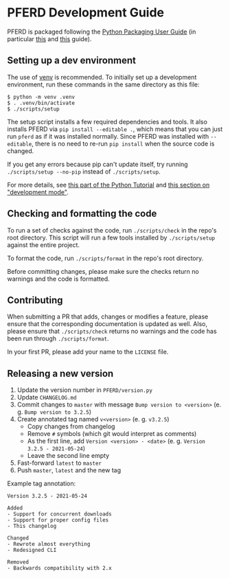 # PFERD Development Guide

PFERD is packaged following the [Python Packaging User Guide][ppug] (in
particular [this][ppug-1] and [this][ppug-2] guide).

[ppug]: <https://packaging.python.org/> "Python Packaging User Guide"
[ppug-1]: <https://packaging.python.org/tutorials/packaging-projects/> "Packaging Python Projects"
[ppug-2]: <https://packaging.python.org/guides/distributing-packages-using-setuptools/> "Packaging and distributing projects"

## Setting up a dev environment

The use of [venv][venv] is recommended. To initially set up a development
environment, run these commands in the same directory as this file:

```
$ python -m venv .venv
$ . .venv/bin/activate
$ ./scripts/setup
```

The setup script installs a few required dependencies and tools. It also
installs PFERD via `pip install --editable .`, which means that you can just run
`pferd` as if it was installed normally. Since PFERD was installed with
`--editable`, there is no need to re-run `pip install` when the source code is
changed.

If you get any errors because pip can't update itself, try running
`./scripts/setup --no-pip` instead of `./scripts/setup`.

For more details, see [this part of the Python Tutorial][venv-tut] and
[this section on "development mode"][ppug-dev].

[venv]: <https://docs.python.org/3/library/venv.html> "venv - Creation of virtual environments"
[venv-tut]: <https://docs.python.org/3/tutorial/venv.html> "12. Virtual Environments and Packages"
[ppug-dev]: <https://packaging.python.org/guides/distributing-packages-using-setuptools/#working-in-development-mode> "Working in “development mode”"

## Checking and formatting the code

To run a set of checks against the code, run `./scripts/check` in the repo's
root directory. This script will run a few tools installed by `./scripts/setup`
against the entire project.

To format the code, run `./scripts/format` in the repo's root directory.

Before committing changes, please make sure the checks return no warnings and
the code is formatted.

## Contributing

When submitting a PR that adds, changes or modifies a feature, please ensure
that the corresponding documentation is updated as well. Also, please ensure
that `./scripts/check` returns no warnings and the code has been run through
`./scripts/format`.

In your first PR, please add your name to the `LICENSE` file.

## Releasing a new version

1. Update the version number in `PFERD/version.py`
2. Update `CHANGELOG.md`
3. Commit changes to `master` with message `Bump version to <version>` (e. g. `Bump version to 3.2.5`)
4. Create annotated tag named `v<version>` (e. g. `v3.2.5`)
    - Copy changes from changelog
    - Remove `#` symbols (which git would interpret as comments)
    - As the first line, add `Version <version> - <date>` (e. g. `Version 3.2.5 - 2021-05-24`)
    - Leave the second line empty
5. Fast-forward `latest` to `master`
6. Push `master`, `latest` and the new tag

Example tag annotation:
```
Version 3.2.5 - 2021-05-24

Added
- Support for concurrent downloads
- Support for proper config files
- This changelog

Changed
- Rewrote almost everything
- Redesigned CLI

Removed
- Backwards compatibility with 2.x
```
